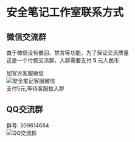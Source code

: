 # 安全笔记工作室联系方式 


## 微信交流群

由于微信没有撤回、禁言等功能，为了保证交流质量  
这是一个付费交流群，入群需要支付 **5** 元人民币  

加官方客服微信  
![安全笔记客服微信](http://my.cdn.720life.cn/uploads/free/202108/16_16_30_77086.png)  
支付5元,等待客服拉入群 


## QQ交流群  
群号: 309614684   
![QQ交流群](http://my.cdn.720life.cn/uploads/free/202109/21_38_19_31728.png)







